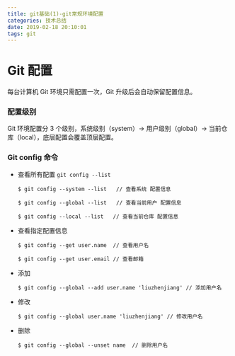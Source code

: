 ```yaml
---
title: git基础(1)-git常规环境配置
categories: 技术总结
date: 2019-02-18 20:10:01
tags: git
---
```


# Git 配置

每台计算机 Git 环境只需配置一次，Git 升级后会自动保留配置信息。

### 配置级别

Git 环境配置分 3 个级别，系统级别（system）-> 用户级别（global）-> 当前仓库（local），底层配置会覆盖顶层配置。

### Git config 命令

- 查看所有配置 `git config --list`

  ```shell
  $ git config --system --list   // 查看系统 配置信息

  $ git config --global --list   // 查看当前用户 配置信息

  $ git config --local --list   // 查看当前仓库 配置信息

  ```

- 查看指定配置信息

  ```shell
  $ git config --get user.name  // 查看用户名

  $ git config --get user.email // 查看邮箱

  ```

- 添加

  ```shell
  $ git config --global --add user.name 'liuzhenjiang' // 添加用户名
  ```

- 修改

  ```shell
  $ git config --global user.name 'liuzhenjiang' // 修改用户名

  ```

* 删除

  ```shell
  $ git config --global --unset name  // 删除用户名

  ```
